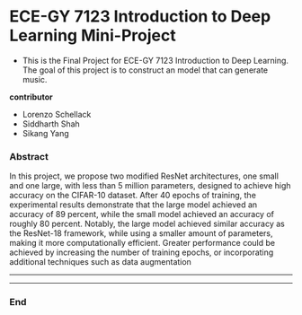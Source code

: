 # ECE-GY 7123 Introduction to Deep Learning Mini-Project

- This is the Final Project for ECE-GY 7123 Introduction to Deep Learning. The goal of this project is to construct an model that can generate music.

**contributor**
- Lorenzo Schellack
- Siddharth Shah
- Sikang Yang

### Abstract

In this project, we propose two modified ResNet architectures, one small
and one large, with less than 5 million parameters, designed
to achieve high accuracy on the CIFAR-10 dataset. After 40
epochs of training, the experimental results demonstrate that
the large model achieved an accuracy of 89 percent, while
the small model achieved an accuracy of roughly 80 percent.
Notably, the large model achieved similar accuracy as the
ResNet-18 framework, while using a smaller amount of parameters, making it more computationally efficient. Greater
performance could be achieved by increasing the number of
training epochs, or incorporating additional techniques such
as data augmentation
                    

----------------------------------------------------------------
----
### End




